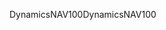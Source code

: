 <span data-ttu-id="46524-101">DynamicsNAV100</span><span class="sxs-lookup"><span data-stu-id="46524-101">DynamicsNAV100</span></span>
